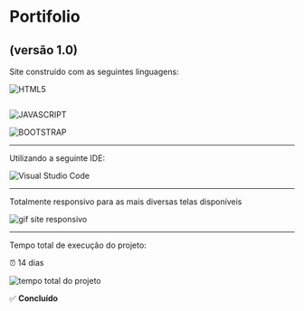 <h1>Portifolio</h1>
<h2>(versão 1.0)</h2>

<p>Site construído com as seguintes linguagens:</p>

<p>
  <img src="https://img.shields.io/badge/html5-%23E34F26.svg?style=for-the-badge&logo=html5&logoColor=white" alt="HTML5">
</p>

<p>
  <img src="https://img.shields.io/badge/css3-%231572B6.svg?style=for-the-badge&logo=css3&logoColor=white" alt=""CSS3>
</p>

<p>
  <img src="https://img.shields.io/badge/javascript-%23323330.svg?style=for-the-badge&logo=javascript&logoColor=%23F7DF1E" alt="JAVASCRIPT">
</p>

<p>
  <img src="https://img.shields.io/badge/bootstrap-%23563D7C.svg?style=for-the-badge&logo=bootstrap&logoColor=white" alt="BOOTSTRAP">
</p>

<hr>

<p>Utilizando a seguinte IDE:</p>

<p>
  <img src="https://img.shields.io/badge/Visual%20Studio%20Code-0078d7.svg?style=for-the-badge&logo=visual-studio-code&logoColor=white" alt="Visual Studio Code">
</p>

<hr>

<p>Totalmente responsivo para as mais diversas telas disponíveis</p>

<img src="index-github.gif" alt="gif site responsivo">

<hr>

<p>Tempo total de execução do projeto:</p>

<p>⏰ 14 dias</p>
<p>
  <img src="https://wakatime.com/badge/user/e7b8ca2e-291c-4eca-846b-95eced7beff1/project/533c7f0a-58ab-40d4-ac69-56621be38de4.svg" alt="tempo total do projeto">
</p>
<p>✅ <strong>Concluído</strong></p>